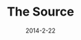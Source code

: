 ---
layout: default
title: The Source
slug: the-source
client: University
service: Publication Design
projectDate: June 2014
date: 2014-2-22
modalId: 9
video: 
thumb: /img/the-source-thumb2.jpg
imgSlides: ["/img/the-source-1.jpg", "/img/the-source-2.jpg", "/img/the-source-3.jpg", "/img/the-source-4.jpg", "/img/the-source-5.jpg"]

tools: [InDesign,Photoshop,Illustrator]
values: [50,25,25]

brief:
execution: 
---